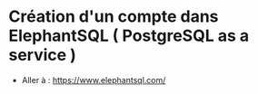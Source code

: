 # **Création d'un compte dans ElephantSQL ( PostgreSQL as a service )**

- Aller à : https://www.elephantsql.com/

